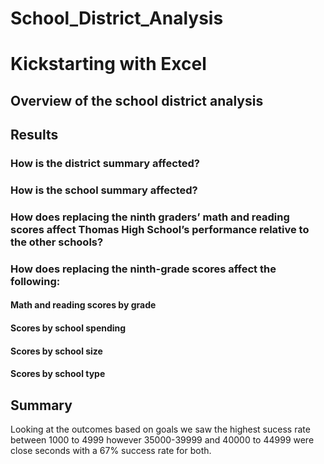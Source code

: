 # School_District_Analysis
# Kickstarting with Excel

## Overview of the school district analysis



## Results

### How is the district summary affected?

### How is the school summary affected?

### How does replacing the ninth graders’ math and reading scores affect Thomas High School’s performance relative to the other schools?


### How does replacing the ninth-grade scores affect the following:
#### Math and reading scores by grade
#### Scores by school spending
#### Scores by school size
#### Scores by school type

## Summary
Looking at the outcomes based on goals we saw the highest sucess rate between 1000 to 4999 however 35000-39999 and 40000 to 44999 were close seconds with a 67% success rate for both.

